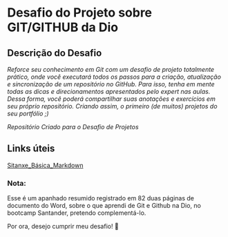 # Desafio do Projeto sobre GIT/GITHUB da Dio

## Descrição do Desafio 

*Reforce seu conhecimento em Git com um desafio de projeto totalmente prático, onde você executará todos os passos para a criação, atualização e sincronização de um repositório no GitHub. Para isso, tenha em mente todas as dicas e direcionamentos apresentados pelo expert nas aulas. Dessa forma, você poderá compartilhar suas anotações e exercícios em seu próprio repositório. Criando assim, o primeiro (de muitos) projetos do seu portfólio ;)*

*Repositório Criado para o Desafio de Projetos*

## Links úteis 
[Sitanxe_Básica_Markdown](https://www.markdownguide.org/basic-syntax/)



### Nota: 

Esse é um apanhado resumido registrado em 82 duas páginas de documento do Word,  sobre o que aprendi de Git e Github na Dio, no bootcamp Santander, pretendo complementá-lo.

Por ora, desejo cumprir meu desafio! :baby:
